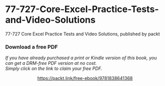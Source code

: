 # 77-727-Core-Excel-Practice-Tests-and-Video-Solutions
77-727 Core Excel Practice Tests and Video Solutions, published by packt
### Download a free PDF

 <i>If you have already purchased a print or Kindle version of this book, you can get a DRM-free PDF version at no cost.<br>Simply click on the link to claim your free PDF.</i>
<p align="center"> <a href="https://packt.link/free-ebook/9781838641368">https://packt.link/free-ebook/9781838641368 </a> </p>